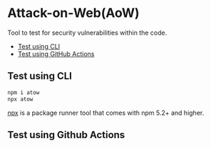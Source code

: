 
# Attack-on-Web(AoW)
Tool to test for security vulnerabilities within the code.

 - [Test using CLI](#test-using-cli)
 - [Test using GitHub Actions](#test-using-github-actions)


## Test using CLI

   ```sh
  npm i atow
  npx atow
  ```
  
   [npx](https://nodejs.dev/learn/the-npx-nodejs-package-runner) is a package runner tool that comes with npm 5.2+ and higher.
   
 
 
 ## Test using Github Actions





